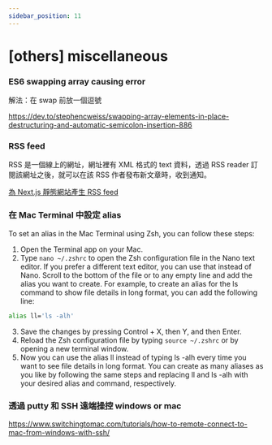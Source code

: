 ```yaml
---
sidebar_position: 11
---
```


# [others] miscellaneous

### ES6 swapping array causing error

解法：在 swap 前放一個逗號

https://dev.to/stephencweiss/swapping-array-elements-in-place-destructuring-and-automatic-semicolon-insertion-886

### RSS feed

RSS 是一個線上的網址，網址裡有 XML 格式的 text 資料，透過 RSS reader 訂閱該網址之後，就可以在該 RSS 作者發布新文章時，收到通知。

[為 Next.js 靜態網站產生 RSS feed](https://code.kpman.cc/2021/05/25/next-js-rss/)

### 在 Mac Terminal 中設定 alias

To set an alias in the Mac Terminal using Zsh, you can follow these steps:

1. Open the Terminal app on your Mac.
2. Type `nano ~/.zshrc` to open the Zsh configuration file in the Nano text editor. If you prefer a different text editor, you can use that instead of Nano.
   Scroll to the bottom of the file or to any empty line and add the alias you want to create. For example, to create an alias for the ls command to show file details in long format, you can add the following line:

```zsh
alias ll='ls -alh'

```

3. Save the changes by pressing Control + X, then Y, and then Enter.
4. Reload the Zsh configuration file by typing `source ~/.zshrc` or by opening a new terminal window.
5. Now you can use the alias ll instead of typing ls -alh every time you want to see file details in long format. You can create as many aliases as you like by following the same steps and replacing ll and ls -alh with your desired alias and command, respectively.

### 透過 putty 和 SSH 遠端操控 windows or mac

https://www.switchingtomac.com/tutorials/how-to-remote-connect-to-mac-from-windows-with-ssh/
